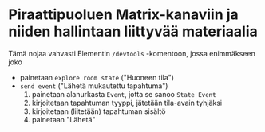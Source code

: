 # Piraattipuoluen Matrix-kanaviin ja niiden hallintaan liittyvää materiaalia

Tämä nojaa vahvasti Elementin `/devtools` -komentoon, jossa enimmäkseen joko

* painetaan `explore room state` ("Huoneen tila")
* `send event` ("Lähetä mukautettu tapahtuma")
  1. painetaan alanurkasta `Event`, jotta se sanoo `State Event`
  2. kirjoitetaan tapahtuman tyyppi, jätetään tila-avain tyhjäksi
  3. kirjoitetaan (liitetään) tapahtuman sisältö
  4. painetaan "Lähetä"

